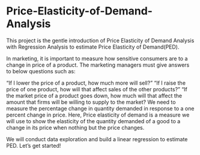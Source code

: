 # Price-Elasticity-of-Demand-Analysis
This project is the gentle introduction of Price Elasticity of Demand Analysis with Regression Analysis to estimate Price Elasticity of Demand(PED).

In marketing, it is important to measure how sensitive consumers are to a change in price of a product. The marketing managers must give answers to below questions such as:

“If I lower the price of a product, how much more will sell?”
“If I raise the price of one product, how will that affect sales of the other products?”
“If the market price of a product goes down, how much will that affect the amount that firms will be willing to supply to the market? We need to measure the percentage change in quantity demanded in response to a one percent change in price.
Here, Price elasticity of demand is a measure we will use to show the elasticity of the quantity demanded of a good to a change in its price when nothing but the price changes.

We will conduct data exploration and build a linear regression to estimate PED. Let’s get started!
